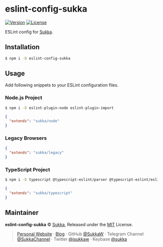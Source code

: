 # eslint-config-sukka

[![Version](https://img.shields.io/npm/v/eslint-config-sukka.svg?style=flat-square)](https://www.npmjs.com/package/eslint-config-sukka)
[![License](https://img.shields.io/npm/l/eslint-config-sukka.svg?style=flat-square)](./LICENSE)

ESLint config for [Sukka](https://skk.moe).

## Installation

```bash
$ npm i -D eslint-config-sukka
```

## Usage

Add following snippets to your ESLint configuration files.

### Node.js Project

```bash
$ npm i -D eslint-plugin-node eslint-plugin-import
```

```json
{
  "extends": "sukka/node"
}
```

### Legacy Browsers

```json
{
  "extends": "sukka/legacy"
}
```

### TypeScript Project

```bash
$ npm i -D typescript @typescript-eslint/parser @typescript-eslint/eslint-plugin eslint-plugin-import eslint-import-resolver-typescript
```

```json
{
  "extends": "sukka/typescript"
}
```

## Maintainer

**eslint-config-sukka** © [Sukka](https://github.com/SukkaW), Released under the [MIT](./LICENSE) License.

> [Personal Website](https://skk.moe) · [Blog](https://blog.skk.moe) · GitHub [@SukkaW](https://github.com/SukkaW) · Telegram Channel [@SukkaChannel](https://t.me/SukkaChannel) · Twitter [@isukkaw](https://twitter.com/isukkaw) · Keybase [@sukka](https://keybase.io/sukka)
